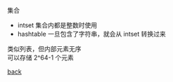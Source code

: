 集合  
- intset 集合内都是整数时使用  
- hashtable 一旦包含了字符串，就会从 intset 转换过来  

类似列表，但内部元素无序  
可以存储 2^64-1 个元素  

[back](../9.md)  